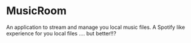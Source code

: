 # MusicRoom
An application to stream and manage you local music files. A Spotify like experience for you local files .... but better!!?
